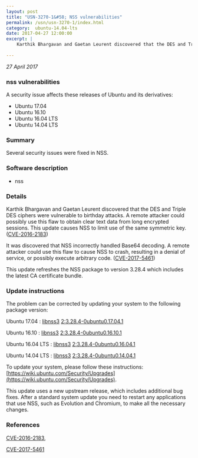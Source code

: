 ```yaml
---
layout: post
title: "USN-3270-1&#58; NSS vulnerabilities"
permalink: /usn/usn-3270-1/index.html
category:  ubuntu-14.04-lts
date: 2017-04-27 12:00:00
excerpt: |
    Karthik Bhargavan and Gaetan Leurent discovered that the DES and Triple DES ciphers were vulnerable to birthday attacks. A remote attacker could possibly use this flaw to obtain clear text data from long encrypted sessions. This update causes NSS to limit use of the same symmetric key. ([CVE-2016-2183](http://people.ubuntu.com/~ubuntu-security/cve/CVE-2016-2183))
    
--- 
```

 
 

*27 April 2017*

### nss vulnerabilities

A security issue affects these releases of Ubuntu and its derivatives:

* Ubuntu 17.04
* Ubuntu 16.10
* Ubuntu 16.04 LTS
* Ubuntu 14.04 LTS

### Summary

Several security issues were fixed in NSS. 

### Software description

* nss 

### Details

Karthik Bhargavan and Gaetan Leurent discovered that the DES and Triple DES ciphers were vulnerable to birthday attacks. A remote attacker could possibly use this flaw to obtain clear text data from long encrypted sessions. This update causes NSS to limit use of the same symmetric key. ([CVE-2016-2183](http://people.ubuntu.com/~ubuntu-security/cve/CVE-2016-2183))

It was discovered that NSS incorrectly handled Base64 decoding. A remote attacker could use this flaw to cause NSS to crash, resulting in a denial of service, or possibly execute arbitrary code. ([CVE-2017-5461](http://people.ubuntu.com/~ubuntu-security/cve/CVE-2017-5461))

This update refreshes the NSS package to version 3.28.4 which includes the latest CA certificate bundle. 

### Update instructions

The problem can be corrected by updating your system to the following package version:

Ubuntu 17.04
 : [libnss3](https://launchpad.net/ubuntu/+source/nss) <span> [2:3.28.4-0ubuntu0.17.04.1](https://launchpad.net/ubuntu/+source/nss/2:3.28.4-0ubuntu0.17.04.1) </span> 

Ubuntu 16.10
 : [libnss3](https://launchpad.net/ubuntu/+source/nss) <span> [2:3.28.4-0ubuntu0.16.10.1](https://launchpad.net/ubuntu/+source/nss/2:3.28.4-0ubuntu0.16.10.1) </span> 

Ubuntu 16.04 LTS
 : [libnss3](https://launchpad.net/ubuntu/+source/nss) <span> [2:3.28.4-0ubuntu0.16.04.1](https://launchpad.net/ubuntu/+source/nss/2:3.28.4-0ubuntu0.16.04.1) </span> 

Ubuntu 14.04 LTS
 : [libnss3](https://launchpad.net/ubuntu/+source/nss) <span> [2:3.28.4-0ubuntu0.14.04.1](https://launchpad.net/ubuntu/+source/nss/2:3.28.4-0ubuntu0.14.04.1) </span> 

To update your system, please follow these instructions: [https://wiki.ubuntu.com/Security/Upgrades](https://wiki.ubuntu.com/Security/Upgrades).

This update uses a new upstream release, which includes additional bug fixes. After a standard system update you need to restart any applications that use NSS, such as Evolution and Chromium, to make all the necessary changes. 

### References

 
 [CVE-2016-2183](http://people.ubuntu.com/~ubuntu-security/cve/CVE-2016-2183), 

 [CVE-2017-5461](http://people.ubuntu.com/~ubuntu-security/cve/CVE-2017-5461)
 

